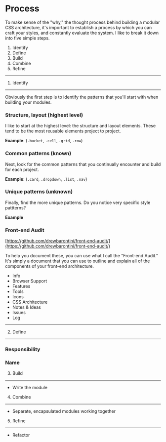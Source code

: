 Process
=======

To make sense of the "why," the thought process behind building a modular CSS architecture, it's important to establish a process by which you can craft your styles, and constantly evaluate the system. I like to break it down into five simple steps.

1. Identify
2. Define
3. Build
4. Combine
5. Refine

---

1. Identify
-----------

Obviously the first step is to identify the patterns that you'll start with when building your modules.

### Structure, layout (highest level)

I like to start at the highest level: the structure and layout elements. These tend to be the most reusable elements project to project.

**Example**: (`.bucket`, `.cell`, `.grid`, `.row`)

### Common patterns (known)

Next, look for the common patterns that you continually encounter and build for each project.

**Example**: (`.card`, `.dropdown`, `.list`, `.nav`)

### Unique patterns (unknown)

Finally, find the more unique patterns. Do you notice very specific style pattterns?

**Example**

### Front-end Audit

[https://github.com/drewbarontini/front-end-audit/](https://github.com/drewbarontini/front-end-audit/)

To help you document these, you can use what I call the "Front-end Audit." It's simply a document that you can use to outline and explain all of the components of your front-end architecture.

- Info
- Browser Support
- Features
- Tools
- Icons
- CSS Architecture
- Notes & Ideas
- Issues
- Log

---

2. Define
---------

### Responsibility

### Name

3. Build
--------

- Write the module

4. Combine
----------

- Separate, encapsulated modules working together

5. Refine
---------

- Refactor

